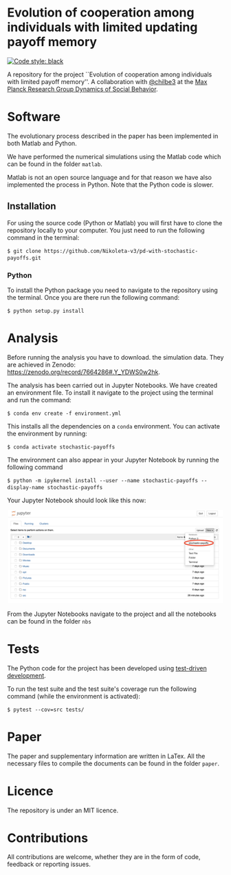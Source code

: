 # Evolution of cooperation among individuals with limited updating payoff memory

<a href="https://github.com/psf/black"><img alt="Code style: black" src="https://img.shields.io/badge/code%20style-black-000000.svg"></a>


A repository for the project ``Evolution of cooperation among individuals with
limited payoff memory''. A collaboration with
[@chilbe3](https://twitter.com/chilbe3) at the [Max Planck Research Group
Dynamics of Social Behavior](https://www.evolbio.mpg.de/socialdynamics).

# Software

The evolutionary process described in the paper has been implemented in both
Matlab and Python.

We have performed the numerical simulations using the Matlab code which can
be found in the folder `matlab`.

Matlab is not an open source language and for that reason we have also
implemented the process in Python. Note that the Python code is slower.

## Installation 

For using the source code (Python or Matlab) you will first have to
clone the repository locally to your computer. You just need to run the
following command in the terminal:

```shell
$ git clone https://github.com/Nikoleta-v3/pd-with-stochastic-payoffs.git
```

### Python

To install the Python package you need to navigate to the repository using the
terminal. Once you are there run the following command:

```shell
$ python setup.py install
```

# Analysis

Before running the
analysis you have to download. the simulation data. They are achieved in Zenodo:
https://zenodo.org/record/7664286#.Y_YDWS0w2hk.

The analysis has been carried out in Jupyter Notebooks. We have created an
environment file. To install it navigate to the project using the terminal and
run the command:

```shell
$ conda env create -f environment.yml
```

This installs all the dependencies on a `conda` 
environment. You can activate the environment by running:

```shell
$ conda activate stochastic-payoffs
```

The environment can also appear in your Jupyter Notebook by running the
following command

```shell
$ python -m ipykernel install --user --name stochastic-payoffs --display-name stochastic-payoffs
```

Your Jupyter Notebook should look like this now:

<p align="center">
<img src="jupyter_notebook_example.png" width="500"/>
</p>

From the Jupyter Notebooks navigate to the project and all the notebooks
can be found in the folder `nbs`

# Tests

The Python code for the project has been developed using 
[test-driven development](https://en.wikipedia.org/wiki/Test-driven_development).

To run the test suite and the test suite's coverage run the following command
(while the environment is activated):

```shell
$ pytest --cov=src tests/
```

# Paper

The paper and supplementary information are written in LaTex. All the
necessary files to compile the documents can be found in the folder `paper`.

# Licence

The repository is under an MIT licence.

# Contributions

All contributions are welcome, whether they are in the form of code, feedback or
reporting issues.
